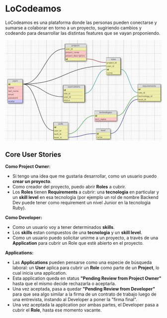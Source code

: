 # LoCodeamos

LoCodeamos es una plataforma donde las personas pueden conectarse y sumarse a colaborar en torno a un proyecto, sugiriendo cambios y codeando para desarrollar las distintas features que se vayan proponiendo.

![Db Schema](https://github.com/1990eam/locodeamosentretodos/blob/master/app/assets/images/LocodeamosDBSchema.jpeg)


## Core User Stories

**Como Project Owner:**
* Si tengo una idea que me gustarìa desarrollar, como un usuario puedo **crear un proyecto**.
* Como creador del proyecto, puedo abrir **Roles** a cubrir.
* Los **Roles** tienen **Requirements** a cubrir: una **tecnologìa** en particular y un **skill level** en esa tecnologìa (por ejemplo un rol de nombre Backend Dev puede tener como requirement un nivel Junior en la tecnologìa Ruby).

**Como Developer:**
* Como un usuario voy a tener determinados **skills**.
* Los **skills** estan compuestos de una **tecnologìa** y un **skill level**.
* Como un usuario puedo solicitar unirme a un proyecto, a travès de una **Application** para cubrir un Role que estè abierto en el proyecto.

**Applications:**
* Las **Applications** pueden pensarse como una especie de búsqueda laboral: un **User** aplica para cubrir un **Role** como parte de un **Project**, lo cual inicia una application. 
* Esta application queda en status **"Pending Review from Project Owner"** hasta que el mismo decide rechazarla o aceptarla. 
* Una vez aceptada, pasa a quedar **"Pending Review from Developer"** para que sea algo similar a la firma de un contrato de trabajo luego de una entrevista, instando al Developer a poner la "firma final".
* Una vez aceptada la application por ambas partes, el Developer pasa a cubrir el **Role**, hasta ese momento vacante.
